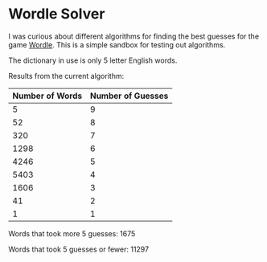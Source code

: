 # Wordle Solver

I was curious about different algorithms for finding the best guesses for the game [Wordle](https://www.powerlanguage.co.uk/wordle/). This is a simple sandbox for testing out algorithms.

The dictionary in use is only 5 letter English words.

Results from the current algorithm:

| Number of Words | Number of Guesses |
|---|---|
|5|9|
|52|8|
|320|7|
|1298|6|
|4246|5|
|5403|4|
|1606|3|
|41|2|
|1|1|

Words that took more 5 guesses: 1675

Words that took 5 guesses or fewer: 11297
